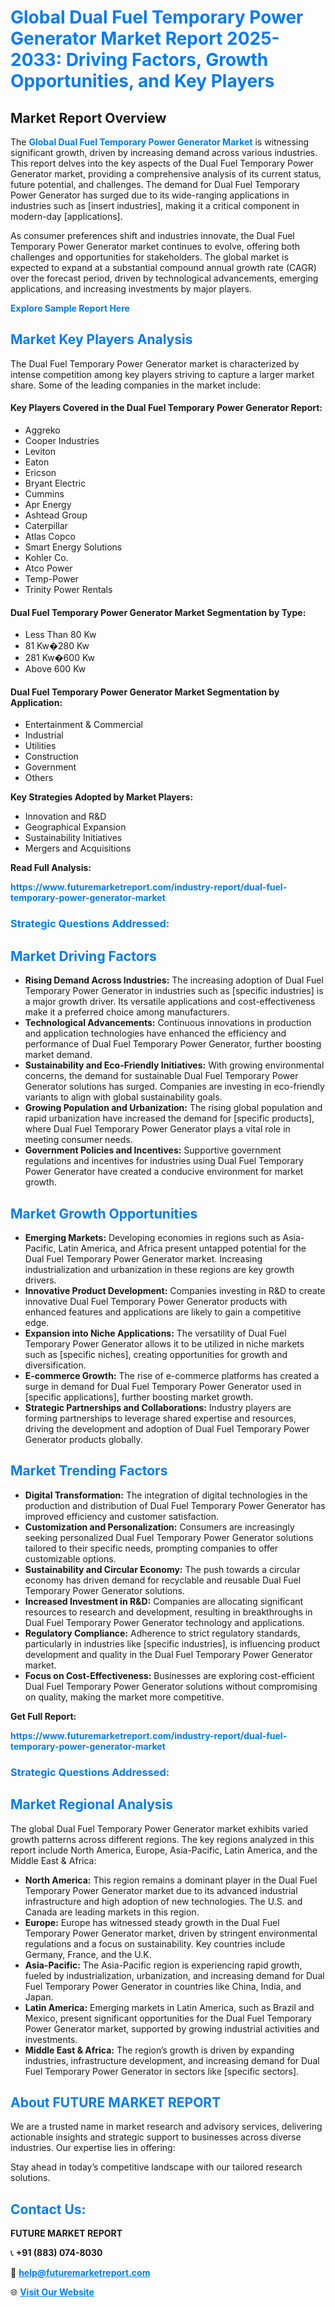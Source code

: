 <h1 style="color: #007BFF;">Global Dual Fuel Temporary Power Generator Market Report 2025-2033: Driving Factors, Growth Opportunities, and Key Players</h1>

<section id="overview">
<h2>Market Report Overview</h2>
<p>The <a href="https://www.futuremarketreport.com/industry-report/dual-fuel-temporary-power-generator-market" style="color: #007BFF; text-decoration: none;"><strong>Global Dual Fuel Temporary Power Generator Market</strong></a> is witnessing significant growth, driven by increasing demand across various industries. This report delves into the key aspects of the Dual Fuel Temporary Power Generator market, providing a comprehensive analysis of its current status, future potential, and challenges. The demand for Dual Fuel Temporary Power Generator has surged due to its wide-ranging applications in industries such as [insert industries], making it a critical component in modern-day [applications].</p>
<p>As consumer preferences shift and industries innovate, the Dual Fuel Temporary Power Generator market continues to evolve, offering both challenges and opportunities for stakeholders. The global market is expected to expand at a substantial compound annual growth rate (CAGR) over the forecast period, driven by technological advancements, emerging applications, and increasing investments by major players.</p>
</section>

<section id="overview">
<p><a href="https://www.futuremarketreport.com/request-sample/reportId=87105" style="color: #007BFF; text-decoration: none;"><strong>Explore Sample Report Here</strong></a></p>
</section>

<section id="key-players">
<h2 style="color: #007BFF;">Market Key Players Analysis</h2>
<p>The Dual Fuel Temporary Power Generator market is characterized by intense competition among key players striving to capture a larger market share. Some of the leading companies in the market include:</p>
<h4>Key Players Covered in the Dual Fuel Temporary Power Generator Report:</h4>
<ul><li>Aggreko</li><li>Cooper Industries</li><li>Leviton</li><li>Eaton</li><li>Ericson</li><li>Bryant Electric</li><li>Cummins</li><li>Apr Energy</li><li>Ashtead Group</li><li>Caterpillar</li><li>Atlas Copco</li><li>Smart Energy Solutions</li><li>Kohler Co.</li><li>Atco Power</li><li>Temp-Power</li><li>Trinity Power Rentals</li></ul>
<h4>Dual Fuel Temporary Power Generator Market Segmentation by Type:</h4>
<ul><li>Less Than 80 Kw</li><li>81 Kw�280 Kw</li><li>281 Kw�600 Kw</li><li>Above 600 Kw</li></ul>

<h4>Dual Fuel Temporary Power Generator Market Segmentation by Application:</h4>
<ul><li>Entertainment &amp; Commercial</li><li>Industrial</li><li>Utilities</li><li>Construction</li><li>Government</li><li>Others</li></ul>
<p><strong>Key Strategies Adopted by Market Players:</strong></p>
<ul>
<li>Innovation and R&D</li>
<li>Geographical Expansion</li>
<li>Sustainability Initiatives</li>
<li>Mergers and Acquisitions</li>
</ul>
</section>

<section>
<p><strong>Read Full Analysis: </strong></p><a href="https://www.futuremarketreport.com/industry-report/dual-fuel-temporary-power-generator-market" style="color: #007BFF; text-decoration: none;"><strong>https://www.futuremarketreport.com/industry-report/dual-fuel-temporary-power-generator-market</strong></a>
<h3 style="color: #007BFF;">Strategic Questions Addressed:</h3>
</section>

<section id="driving-factors">
<h2 style="color: #007BFF;">Market Driving Factors</h2>
<ul>
<li><strong>Rising Demand Across Industries:</strong> The increasing adoption of Dual Fuel Temporary Power Generator in industries such as [specific industries] is a major growth driver. Its versatile applications and cost-effectiveness make it a preferred choice among manufacturers.</li>
<li><strong>Technological Advancements:</strong> Continuous innovations in production and application technologies have enhanced the efficiency and performance of Dual Fuel Temporary Power Generator, further boosting market demand.</li>
<li><strong>Sustainability and Eco-Friendly Initiatives:</strong> With growing environmental concerns, the demand for sustainable Dual Fuel Temporary Power Generator solutions has surged. Companies are investing in eco-friendly variants to align with global sustainability goals.</li>
<li><strong>Growing Population and Urbanization:</strong> The rising global population and rapid urbanization have increased the demand for [specific products], where Dual Fuel Temporary Power Generator plays a vital role in meeting consumer needs.</li>
<li><strong>Government Policies and Incentives:</strong> Supportive government regulations and incentives for industries using Dual Fuel Temporary Power Generator have created a conducive environment for market growth.</li>
</ul>
</section>

<section id="growth-opportunities">
<h2 style="color: #007BFF;">Market Growth Opportunities</h2>
<ul>
<li><strong>Emerging Markets:</strong> Developing economies in regions such as Asia-Pacific, Latin America, and Africa present untapped potential for the Dual Fuel Temporary Power Generator market. Increasing industrialization and urbanization in these regions are key growth drivers.</li>
<li><strong>Innovative Product Development:</strong> Companies investing in R&D to create innovative Dual Fuel Temporary Power Generator products with enhanced features and applications are likely to gain a competitive edge.</li>
<li><strong>Expansion into Niche Applications:</strong> The versatility of Dual Fuel Temporary Power Generator allows it to be utilized in niche markets such as [specific niches], creating opportunities for growth and diversification.</li>
<li><strong>E-commerce Growth:</strong> The rise of e-commerce platforms has created a surge in demand for Dual Fuel Temporary Power Generator used in [specific applications], further boosting market growth.</li>
<li><strong>Strategic Partnerships and Collaborations:</strong> Industry players are forming partnerships to leverage shared expertise and resources, driving the development and adoption of Dual Fuel Temporary Power Generator products globally.</li>
</ul>
</section>

<section id="trending-factors">
<h2 style="color: #007BFF;">Market Trending Factors</h2>
<ul>
<li><strong>Digital Transformation:</strong> The integration of digital technologies in the production and distribution of Dual Fuel Temporary Power Generator has improved efficiency and customer satisfaction.</li>
<li><strong>Customization and Personalization:</strong> Consumers are increasingly seeking personalized Dual Fuel Temporary Power Generator solutions tailored to their specific needs, prompting companies to offer customizable options.</li>
<li><strong>Sustainability and Circular Economy:</strong> The push towards a circular economy has driven demand for recyclable and reusable Dual Fuel Temporary Power Generator solutions.</li>
<li><strong>Increased Investment in R&D:</strong> Companies are allocating significant resources to research and development, resulting in breakthroughs in Dual Fuel Temporary Power Generator technology and applications.</li>
<li><strong>Regulatory Compliance:</strong> Adherence to strict regulatory standards, particularly in industries like [specific industries], is influencing product development and quality in the Dual Fuel Temporary Power Generator market.</li>
<li><strong>Focus on Cost-Effectiveness:</strong> Businesses are exploring cost-efficient Dual Fuel Temporary Power Generator solutions without compromising on quality, making the market more competitive.</li>
</ul>
</section>

<section>
<p><strong>Get Full Report: </strong></p><a href="https://www.futuremarketreport.com/industry-report/dual-fuel-temporary-power-generator-market" style="color: #007BFF; text-decoration: none;"><strong>https://www.futuremarketreport.com/industry-report/dual-fuel-temporary-power-generator-market</strong></a>
<h3 style="color: #007BFF;">Strategic Questions Addressed:</h3>
</section>


<section id="regional-analysis">
<h2 style="color: #007BFF;">Market Regional Analysis</h2>
<p>The global Dual Fuel Temporary Power Generator market exhibits varied growth patterns across different regions. The key regions analyzed in this report include North America, Europe, Asia-Pacific, Latin America, and the Middle East & Africa:</p>
<ul>
<li><strong>North America:</strong> This region remains a dominant player in the Dual Fuel Temporary Power Generator market due to its advanced industrial infrastructure and high adoption of new technologies. The U.S. and Canada are leading markets in this region.</li>
<li><strong>Europe:</strong> Europe has witnessed steady growth in the Dual Fuel Temporary Power Generator market, driven by stringent environmental regulations and a focus on sustainability. Key countries include Germany, France, and the U.K.</li>
<li><strong>Asia-Pacific:</strong> The Asia-Pacific region is experiencing rapid growth, fueled by industrialization, urbanization, and increasing demand for Dual Fuel Temporary Power Generator in countries like China, India, and Japan.</li>
<li><strong>Latin America:</strong> Emerging markets in Latin America, such as Brazil and Mexico, present significant opportunities for the Dual Fuel Temporary Power Generator market, supported by growing industrial activities and investments.</li>
<li><strong>Middle East & Africa:</strong> The region’s growth is driven by expanding industries, infrastructure development, and increasing demand for Dual Fuel Temporary Power Generator in sectors like [specific sectors].</li>
</ul>
</section>

<footer>
<h2 style="color: #007BFF;">About FUTURE MARKET REPORT</h2>
<p>We are a trusted name in market research and advisory services, delivering actionable insights and strategic support to businesses across diverse industries. Our expertise lies in offering:</p>

<p>Stay ahead in today’s competitive landscape with our tailored research solutions.</p>

<h2 style="color: #007BFF;">Contact Us:</h2>
<p><strong>FUTURE MARKET REPORT</strong></p>
<p>📞 <strong>+91 (883) 074-8030</strong></p>
<p>📧 <strong><a href="mailto:help@futuremarketreport.com" style="color: #007BFF;">help@futuremarketreport.com</a></strong></p>
<p>🌐 <strong><a href="https://www.futuremarketreport.com/" style="color: #007BFF;">Visit Our Website</a></strong></p>
</footer>